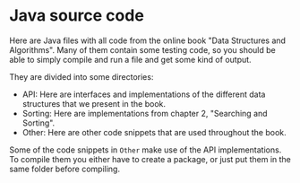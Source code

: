 # Java source code #

Here are Java files with all code from the online book "Data Structures and Algorithms". Many of them contain some testing code, so you should be able to simply compile and run a file and get some kind of output.

They are divided into some directories:
- API: Here are interfaces and implementations of the different data structures that we present in the book.
- Sorting: Here are implementations from chapter 2, "Searching and Sorting". 
- Other: Here are other code snippets that are used throughout the book.

Some of the code snippets in `Other` make use of the API implementations. To compile them you either have to create a package, or just put them in the same folder before compiling.
